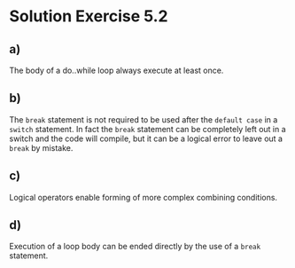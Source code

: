 # Solution Exercise 5.2

## a)

The body of a do..while loop always execute at least once.

## b)

The `break` statement is not required to be used after the `default case` in a `switch` statement. In fact the `break` statement can be completely left out in a switch and the code will compile, but it can be a logical error to leave out a `break` by mistake.

## c)

Logical operators enable forming of more complex combining conditions.

## d)

Execution of a loop body can be ended directly by the use of a `break` statement.
